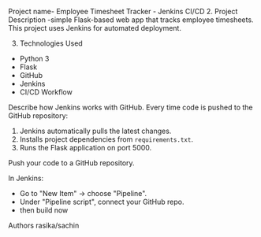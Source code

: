 Project name- Employee Timesheet Tracker - Jenkins CI/CD
2. Project Description -simple Flask-based web app that tracks employee timesheets. This project uses Jenkins for automated deployment.

3. Technologies Used
- Python 3
- Flask
- GitHub
- Jenkins
-  CI/CD Workflow

Describe how Jenkins works with GitHub.
Every time code is pushed to the GitHub repository:
1. Jenkins automatically pulls the latest changes.
2. Installs project dependencies from `requirements.txt`.
3. Runs the Flask application on port 5000.

 Push your code to a GitHub repository.
 
In Jenkins:
   - Go to "New Item" → choose "Pipeline".
   - Under "Pipeline script", connect your GitHub repo.
   - then build now


Authors
rasika/sachin

